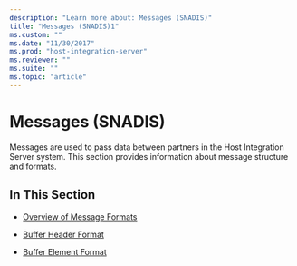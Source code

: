 ```yaml
---
description: "Learn more about: Messages (SNADIS)"
title: "Messages (SNADIS)1"
ms.custom: ""
ms.date: "11/30/2017"
ms.prod: "host-integration-server"
ms.reviewer: ""
ms.suite: ""
ms.topic: "article"
---
```

# Messages (SNADIS)
Messages are used to pass data between partners in the Host Integration Server system. This section provides information about message structure and formats.  
  
## In This Section  
  
-   [Overview of Message Formats](../core/overview-of-message-formats-snadis-1.md)  
  
-   [Buffer Header Format](../core/buffer-header-format-snadis-2.md)  
  
-   [Buffer Element Format](../core/buffer-element-format-snadis-2.md)
